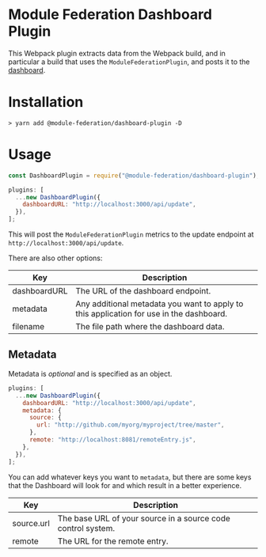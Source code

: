 # Module Federation Dashboard Plugin

This Webpack plugin extracts data from the Webpack build, and in particular a build that uses the `ModuleFederationPlugin`, and posts it to the [dashboard](https://hub.docker.com/r/scriptedalchemy/mf-dashboard).

# Installation

```shell script
> yarn add @module-federation/dashboard-plugin -D
```

# Usage

```js
const DashboardPlugin = require("@module-federation/dashboard-plugin");
```

```js
plugins: [
  ...new DashboardPlugin({
    dashboardURL: "http://localhost:3000/api/update",
  }),
];
```

This will post the `ModuleFederationPlugin` metrics to the update endpoint at `http://localhost:3000/api/update`.

There are also other options:

| Key          | Description                                                                             |
| ------------ | --------------------------------------------------------------------------------------- |
| dashboardURL | The URL of the dashboard endpoint.                                                      |
| metadata     | Any additional metadata you want to apply to this application for use in the dashboard. |
| filename     | The file path where the dashboard data.                                                 |

## Metadata

Metadata is _optional_ and is specified as an object.

```js
plugins: [
  ...new DashboardPlugin({
    dashboardURL: "http://localhost:3000/api/update",
    metadata: {
      source: {
        url: "http://github.com/myorg/myproject/tree/master",
      },
      remote: "http://localhost:8081/remoteEntry.js",
    },
  }),
];
```

You can add whatever keys you want to `metadata`, but there are some keys that the Dashboard will look for and which result in a better experience.

| Key        | Description                                                  |
| ---------- | ------------------------------------------------------------ |
| source.url | The base URL of your source in a source code control system. |
| remote     | The URL for the remote entry.                                |
